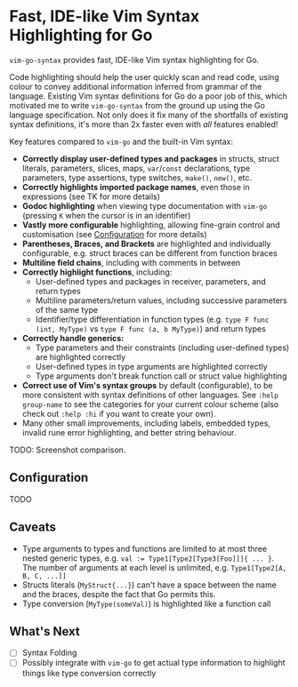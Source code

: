 # Fast, IDE-like Vim Syntax Highlighting for Go

`vim-go-syntax` provides fast, IDE-like Vim syntax highlighting for Go.

Code highlighting should help the user quickly scan and read code, using colour
to convey additional information inferred from grammar of the language. Existing
Vim syntax definitions for Go do a poor job of this, which motivated me to write
`vim-go-syntax` from the ground up using the Go language specification. Not only
does it fix many of the shortfalls of existing syntax definitions, it's more
than 2x faster even with _all_ features enabled!

Key features compared to `vim-go` and the built-in Vim syntax:

- **Correctly display user-defined types and packages** in structs, struct
  literals, parameters, slices, maps, `var`/`const` declarations, type
  parameters, type assertions, type switches, `make()`, `new()`, etc.
- **Correctly highlights imported package names**, even those in expressions
  (see TK for more details)
- **Godoc highlighting** when viewing type documentation with `vim-go` (pressing
  `K` when the cursor is in an identifier)
- **Vastly more configurable** highlighting, allowing fine-grain control and
  customisation (see [Configuration](#configuration) for more details)
- **Parentheses, Braces, and Brackets** are highlighted and individually
  configurable, e.g. struct braces can be different from function braces
- **Multiline field chains**, including with comments in between
- **Correctly highlight functions**, including:
    - User-defined types and packages in receiver, parameters, and return types
    - Multiline parameters/return values, including successive parameters of the
      same type
    - Identifier/type differentiation in function types (e.g. `type F func (int,
      MyType)` vs `type F func (a, b MyType)`) and return types
- **Correctly handle generics:**
    - Type parameters and their constraints (including user-defined types) are
      highlighted correctly
    - User-defined types in type arguments are highlighted correctly
    - Type arguments don't break function call or struct value highlighting
- **Correct use of Vim's syntax groups** by default (configurable), to be more
  consistent with syntax definitions of other languages. See `:help group-name`
  to see the categories for your current colour scheme (also check out `:help
  :hi` if you want to create your own).
- Many other small improvements, including labels, embedded types, invalid rune
  error highlighting, and better string behaviour.

TODO: Screenshot comparison.

## Configuration

TODO

## Caveats

- Type arguments to types and functions are limited to at most three nested
  generic types, e.g. `val := Type1[Type2[Type3[Foo]]]{ ... }`. The number of
  arguments at each level is unlimited, e.g. `Type1[Type2[A, B, C, ...]]`
- Structs literals (`MyStruct{...}`) can't have a space between the name and the
  braces, despite the fact that Go permits this.
- Type conversion (`MyType(someVal)`) is highlighted like a function call

## What's Next

- [ ] Syntax Folding
- [ ] Possibly integrate with `vim-go` to get actual type information to
  highlight things like type conversion correctly
